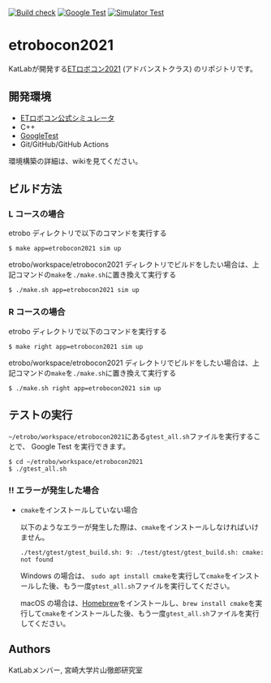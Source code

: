 [![Build check](https://github.com/KatLab-MiyazakiUniv/etrobocon2021/actions/workflows/build-check.yaml/badge.svg)](https://github.com/KatLab-MiyazakiUniv/etrobocon2021/actions/workflows/build-check.yaml)
[![Google Test](https://github.com/KatLab-MiyazakiUniv/etrobocon2021/actions/workflows/google-test.yaml/badge.svg)](https://github.com/KatLab-MiyazakiUniv/etrobocon2021/actions/workflows/google-test.yaml)
[![Simulator Test](https://github.com/KatLab-MiyazakiUniv/etrobocon2021/actions/workflows/sim-test.yaml/badge.svg)](https://github.com/KatLab-MiyazakiUniv/etrobocon2021/actions/workflows/sim-test.yaml)

# etrobocon2021
KatLabが開発する[ETロボコン2021](https://www.etrobo.jp/) (アドバンストクラス) のリポジトリです。


## 開発環境
- [ETロボコン公式シミュレータ](https://github.com/ETrobocon/etrobo)
- C++
- [GoogleTest](https://github.com/google/googletest)
- Git/GitHub/GitHub Actions

環境構築の詳細は、wikiを見てください。

## ビルド方法
### L コースの場合
etrobo ディレクトリで以下のコマンドを実行する  
 ```
 $ make app=etrobocon2021 sim up
 ```

etrobo/workspace/etrobocon2021 ディレクトリでビルドをしたい場合は、上記コマンドの`make`を`./make.sh`に置き換えて実行する  
```
$ ./make.sh app=etrobocon2021 sim up
```

### R コースの場合
etrobo ディレクトリで以下のコマンドを実行する  
 ```
 $ make right app=etrobocon2021 sim up
 ```

etrobo/workspace/etrobocon2021 ディレクトリでビルドをしたい場合は、上記コマンドの`make`を`./make.sh`に置き換えて実行する  
```
$ ./make.sh right app=etrobocon2021 sim up
```


## テストの実行
`~/etrobo/workspace/etrobocon2021`にある`gtest_all.sh`ファイルを実行することで、 Google Test を実行できます。

```
$ cd ~/etrobo/workspace/etrobocon2021
$ ./gtest_all.sh
```

### **!!** エラーが発生した場合

- `cmake`をインストールしていない場合

  以下のようなエラーが発生した際は、`cmake`をインストールしなければいけません。

  ```
  ./test/gtest/gtest_build.sh: 9: ./test/gtest/gtest_build.sh: cmake: not found
  ```

  Windows の場合は、 `sudo apt install cmake`を実行して`cmake`をインストールした後、もう一度`gtest_all.sh`ファイルを実行してください。

  macOS の場合は、[Homebrew](https://brew.sh/index_ja)をインストールし、`brew install cmake`を実行して`cmake`をインストールした後、もう一度`gtest_all.sh`ファイルを実行してください。


## Authors
KatLabメンバー, 宮崎大学片山徹郎研究室

